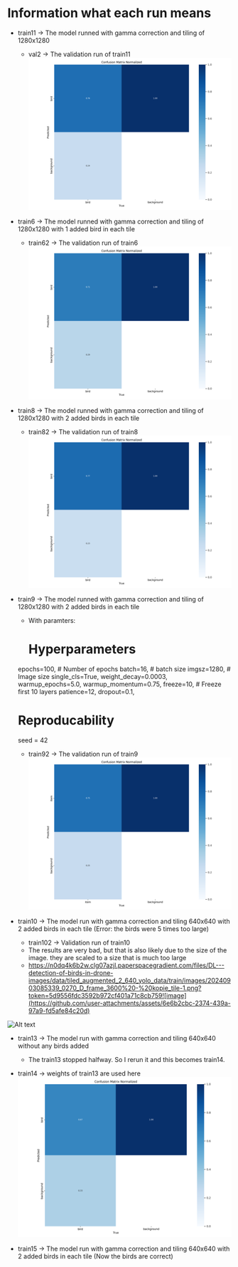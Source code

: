 # Information what each run means

- train11 -> The model runned with gamma correction and tiling of 1280x1280
  - val2 -> The validation run of train11
    ![Alt text](val2/confusion_matrix_normalized.png)

- train6 -> The model runned with gamma correction and tiling of 1280x1280 with 1 added bird in each tile
  - train62 -> The validation run of train6
    ![Alt text](train62/confusion_matrix_normalized.png)


- train8 -> The model runned with gamma correction and tiling of 1280x1280 with 2 added birds in each tile
  - train82 -> The validation run of train8
  ![Alt text](train82/confusion_matrix_normalized.png)

- train9 -> The model runned with gamma correction and tiling of 1280x1280 with 2 added birds in each tile
    - With paramters:
        # Hyperparameters
    epochs=100,                    # Number of epochs
    batch=16,                     # batch size
    imgsz=1280,                    # Image size
    single_cls=True,
    weight_decay=0.0003,
    warmup_epochs=5.0,
    warmup_momentum=0.75,
    freeze=10,                     # Freeze first 10 layers
    patience=12,
    dropout=0.1,
    # Reproducability
    seed = 42
  - train92 -> The validation run of train9
  ![Alt text](train92/confusion_matrix_normalized.png)

- train10 -> The model run with gamma correction and tiling 640x640 with 2 added birds in each tile (Error: the birds were 5 times too large)
  - train102 -> Validation run of train10
  - The results are very bad, but that is also likely due to the size of the image. they are scaled to a size that is much too large
  - https://n0dq4k6b2w.clg07azjl.paperspacegradient.com/files/DL---detection-of-birds-in-drone-images/data/tiled_augmented_2_640_yolo_data/train/images/20240903085339_0270_D_frame_3600%20-%20kopie_tile-1.png?token=5d9556fdc3592b972cf401a71c8cb759![image](https://github.com/user-attachments/assets/6e6b2cbc-2374-439a-97a9-fd5afe84c20d)

![Alt text](train102/confusion_matrix_normalized.png)
  


- train13 -> The model run with gamma correction and tiling 640x640 without any birds added 
  - The train13 stopped halfway. So I rerun it and this becomes train14.
- train14 -> weights of train13 are used here
![Alt text](train142/confusion_matrix_normalized.png)

- train15 -> The model run with gamma correction and tiling 640x640 with 2 added birds in each tile (Now the birds are correct)
